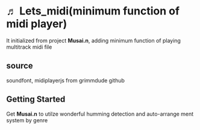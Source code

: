 # &#9836; Lets_midi(minimum function of midi player)
It initialized from project <b>Musai.n</b>, adding minimum function of playing multitrack midi file

## source

soundfont, midiplayerjs from grimmdude github

## Getting Started

Get <b>Musai.n</b> to utilze wonderful humming detection and auto-arrange ment system by genre
